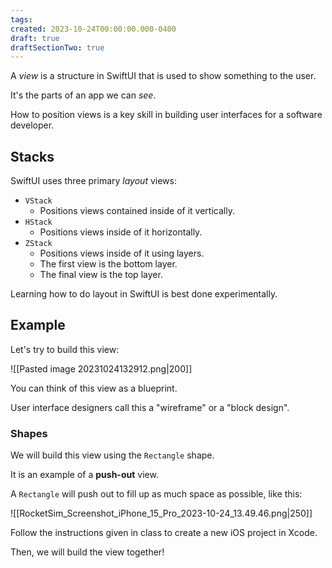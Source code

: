 ```yaml
---
tags:
created: 2023-10-24T00:00:00.000-0400
draft: true
draftSectionTwo: true
---
```

A *view* is a structure in SwiftUI that is used to show something to the user.

It's the parts of an app we can *see*.

How to position views is a key skill in building user interfaces for a software developer.

## Stacks

SwiftUI uses three primary *layout* views:

- `VStack`
	- Positions views contained inside of it vertically.
- `HStack`
	- Positions views inside of it horizontally.
- `ZStack`
	- Positions views inside of it using layers.
	- The first view is the bottom layer.
	- The final view is the top layer.

Learning how to do layout in SwiftUI is best done experimentally.

## Example

Let's try to build this view:

![[Pasted image 20231024132912.png|200]]

You can think of this view as a blueprint.

User interface designers call this a "wireframe" or a "block design".

### Shapes

We will build this view using the `Rectangle` shape.

It is an example of a **push-out** view.

A `Rectangle` will push out to fill up as much space as possible, like this:

![[RocketSim_Screenshot_iPhone_15_Pro_2023-10-24_13.49.46.png|250]]

Follow the instructions given in class to create a new iOS project in Xcode.

Then, we will build the view together!


